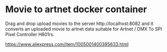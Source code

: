 # Movie to artnet docker container

Drag and drop upload movies to the server http://localhost:8082 and it converts an uploaded movie to artnet data suitable for Artnet / DMX To SPI Pixel Controller H801rs.

https://www.aliexpress.com/item/1005001400395633.html



